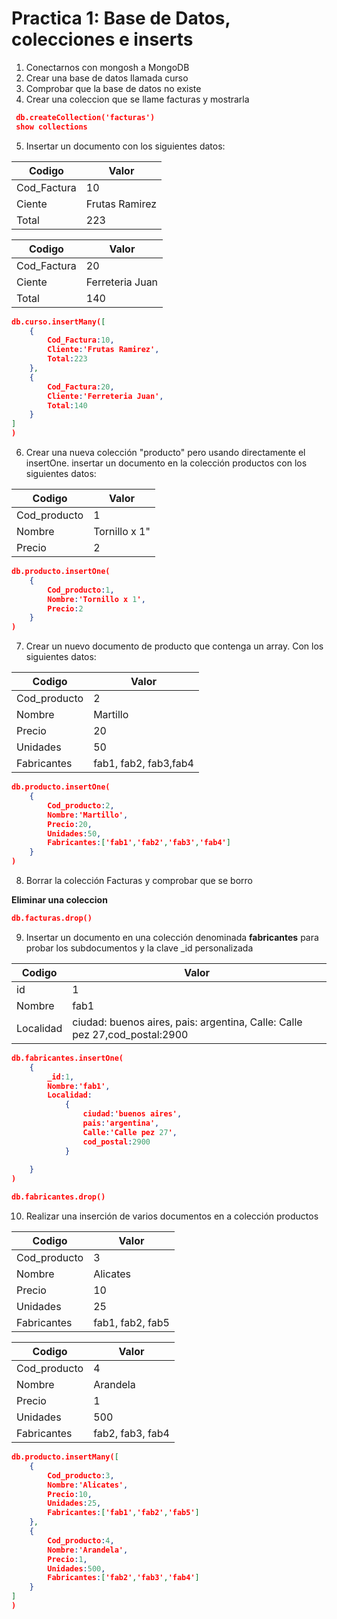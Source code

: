 # Practica 1: Base de Datos, colecciones e inserts

1. Conectarnos con mongosh a MongoDB
1. Crear una base de datos llamada curso
1. Comprobar que la base de datos no existe
1. Crear una coleccion que se llame facturas y mostrarla

``` json
 db.createCollection('facturas')
 show collections
```

5. Insertar un documento con los siguientes datos:

| Codigo   | Valor   |
|-------------|-------------|
| Cod_Factura | 10 |
| Ciente | Frutas Ramirez |
| Total | 223 |

| Codigo   | Valor   |
|-------------|-------------|
| Cod_Factura | 20 |
| Ciente | Ferreteria Juan |
| Total | 140 |

``` json
db.curso.insertMany([
    {
        Cod_Factura:10,
        Cliente:'Frutas Ramirez',
        Total:223
    },
    {
        Cod_Factura:20,
        Cliente:'Ferreteria Juan',
        Total:140
    }
]
)
```

6. Crear una nueva colección "producto" pero usando directamente el insertOne.
   insertar un documento en la colección productos con los siguientes datos:

| Codigo   | Valor   |
|-------------|-------------|
| Cod_producto | 1 |
| Nombre | Tornillo x 1" |
| Precio | 2 |
``` json
db.producto.insertOne(
    {
        Cod_producto:1,
        Nombre:'Tornillo x 1',
        Precio:2
    }
)
```


7. Crear un nuevo documento de producto que contenga un array. Con los siguientes datos:

| Codigo   | Valor   |
|-------------|-------------|
| Cod_producto | 2 |
| Nombre | Martillo |
| Precio | 20 |
| Unidades | 50 |
| Fabricantes | fab1, fab2, fab3,fab4 |

``` json
db.producto.insertOne(
    {
        Cod_producto:2,
        Nombre:'Martillo',
        Precio:20,
        Unidades:50,
        Fabricantes:['fab1','fab2','fab3','fab4']
    }
)
```

8. Borrar la colección Facturas y comprobar que se borro

**Eliminar una coleccion**

```json
db.facturas.drop()
```

9. Insertar un documento en una colección denominada **fabricantes**
   para probar los subdocumentos y la clave _id personalizada

| Codigo   | Valor   |
|-------------|-------------|
| id | 1 |
| Nombre | fab1 |
| Localidad | ciudad: buenos aires, pais: argentina, Calle: Calle pez 27,cod_postal:2900 |
``` json
db.fabricantes.insertOne(
    {
        _id:1,
        Nombre:'fab1',
        Localidad:
            {
                ciudad:'buenos aires',
                pais:'argentina',
                Calle:'Calle pez 27',
                cod_postal:2900
            }
        
    }
)
```
```json
db.fabricantes.drop()
```

10. Realizar una inserción de varios documentos en a colección
    productos

| Codigo   | Valor   |
|-------------|-------------|
| Cod_producto | 3 |
| Nombre | Alicates |
| Precio | 10 |
| Unidades | 25 |
| Fabricantes | fab1, fab2, fab5 |

| Codigo   | Valor   |
|-------------|-------------|
| Cod_producto | 4 |
| Nombre | Arandela |
| Precio | 1 |
| Unidades | 500 |
| Fabricantes | fab2, fab3, fab4 |

``` json
db.producto.insertMany([
    {
        Cod_producto:3,
        Nombre:'Alicates',
        Precio:10,
        Unidades:25,
        Fabricantes:['fab1','fab2','fab5']
    },
    {
        Cod_producto:4,
        Nombre:'Arandela',
        Precio:1,
        Unidades:500,
        Fabricantes:['fab2','fab3','fab4']
    }
]
)
```